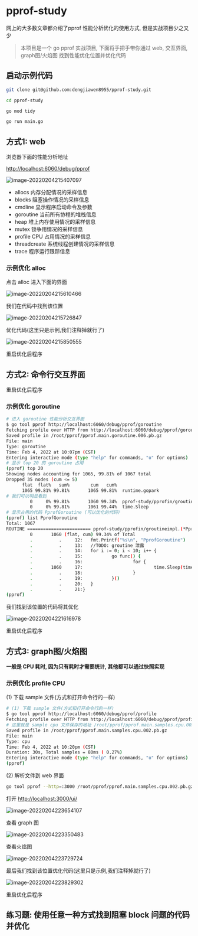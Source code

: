 # pprof-study 

网上的大多数文章都介绍了pprof 性能分析优化的使用方式, 但是实战项目少之又少

> 本项目是一个 go pprof 实战项目, 下面将手把手带你通过 web, 交互界面, graph图/火焰图 找到性能优化位置并优化代码


## 启动示例代码

```bash
git clone git@github.com:dengjiawen8955/pprof-study.git

cd pprof-study

go mod tidy

go run main.go
```

## 方式1: web 

浏览器下面的性能分析地址 

[http://localhost:6060/debug/pprof](http://localhost:6060/debug/pprof)

![image-20220204215407097](images/image-20220204215407097.png)


* allocs	内存分配情况的采样信息	
* blocks	阻塞操作情况的采样信息	
* cmdline	显示程序启动命令及参数	
* goroutine	当前所有协程的堆栈信息	
* heap	堆上内存使用情况的采样信息	
* mutex	锁争用情况的采样信息	
* profile	CPU 占用情况的采样信息	
* threadcreate	系统线程创建情况的采样信息	
* trace	程序运行跟踪信息	

### 示例优化 alloc 

点击  alloc 进入下面的界面

![image-20220204215610466](images/image-20220204215610466.png)



我们在代码中找到该位置

![image-20220204215726847](images/image-20220204215726847.png)



优化代码(这里只是示例,我们注释掉就行了)

![image-20220204215850555](images/image-20220204215850555.png)

重启优化后程序

## 方式2: 命令行交互界面

重启优化后程序

### 示例优化 goroutine



```bash
# 进入 goroutine 性能分析交互界面
$ go tool pprof http://localhost:6060/debug/pprof/goroutine
Fetching profile over HTTP from http://localhost:6060/debug/pprof/goroutine
Saved profile in /root/pprof/pprof.main.goroutine.006.pb.gz
File: main
Type: goroutine
Time: Feb 4, 2022 at 10:07pm (CST)
Entering interactive mode (type "help" for commands, "o" for options)
# 显示 top 20 的 goroutine 占用
(pprof) top 20 
Showing nodes accounting for 1065, 99.81% of 1067 total
Dropped 35 nodes (cum <= 5)
      flat  flat%   sum%        cum   cum%
      1065 99.81% 99.81%       1065 99.81%  runtime.gopark
# 我们可以明显看到      
         0     0% 99.81%       1060 99.34%  pprof-study/pprofin/groutineimpl.(*PprofGoroutine).DoPprof.func1
         0     0% 99.81%       1061 99.44%  time.Sleep
# 显示占用的代码 PprofGoroutine (可以优化的代码)
(pprof) list PprofGoroutine
Total: 1067
ROUTINE ======================== pprof-study/pprofin/groutineimpl.(*PprofGoroutine).DoPprof.func1 in /root/src.go/pprof-study/pprofin/groutineimpl/groutine_pprof.go
         0       1060 (flat, cum) 99.34% of Total
         .          .     12:   fmt.Printf("%s\n", "PprofGoroutine")
         .          .     13:   //TODO: groutine 泄露
         .          .     14:   for i := 0; i < 10; i++ {
         .          .     15:           go func() {
         .          .     16:                   for {
         .       1060     17:                           time.Sleep(time.Second)
         .          .     18:                   }
         .          .     19:           }()
         .          .     20:   }
         .          .     21:}
(pprof) 

```

我们找到该位置的代码将其优化

![image-20220204221616978](images/image-20220204221616978.png)

重启优化后程序

## 方式3: graph图/火焰图

**一般是 CPU 耗时, 因为只有耗时才需要统计, 其他都可以通过快照实现**

### 示例优化 profile CPU

(1) 下载 sample 文件(方式和打开命令行的一样)

```bash
# (1) 下载 sample 文件(方式和打开命令行的一样)
$ go tool pprof http://localhost:6060/debug/pprof/profile
Fetching profile over HTTP from http://localhost:6060/debug/pprof/profile
# 这里就是 sample cpu 文件保存的地址 /root/pprof/pprof.main.samples.cpu.002.pb.gz
Saved profile in /root/pprof/pprof.main.samples.cpu.002.pb.gz
File: main
Type: cpu
Time: Feb 4, 2022 at 10:20pm (CST)
Duration: 30s, Total samples = 80ms ( 0.27%)
Entering interactive mode (type "help" for commands, "o" for options)
(pprof) 
```

(2) 解析文件到 web 界面

```bash
go tool pprof --http=:3000 /root/pprof/pprof.main.samples.cpu.002.pb.gz
```

打开 [http://localhost:3000/ui/](http://localhost:3000/ui/)

![image-20220204223654107](images/image-20220204223654107.png)

查看 graph 图

![image-20220204223350483](images/image-20220204223350483.png)

查看火焰图

![image-20220204223729724](images/image-20220204223729724.png)

最后我们找到该位置优化代码(这里只是示例,我们注释掉就行了)

![image-20220204223829302](images/image-20220204223829302.png)





重启优化后程序

## 练习题: 使用任意一种方式找到阻塞 block 问题的代码并优化



